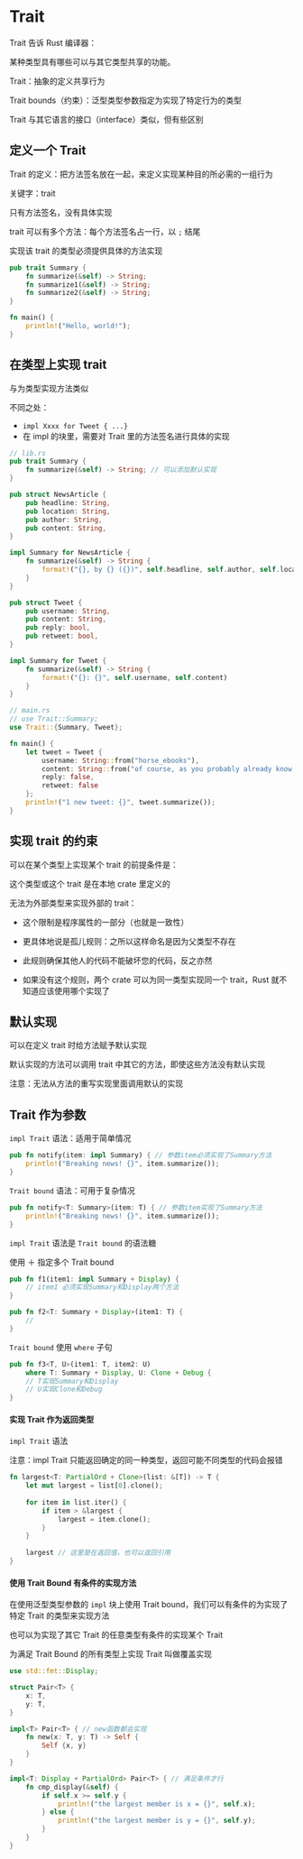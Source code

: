 # Trait

Trait 告诉 Rust 编译器：

某种类型具有哪些可以与其它类型共享的功能。

Trait：抽象的定义共享行为

Trait bounds（约束）：泛型类型参数指定为实现了特定行为的类型

Trait 与其它语言的接口（interface）类似，但有些区别

## 定义一个 Trait

Trait 的定义：把方法签名放在一起，来定义实现某种目的所必需的一组行为

关键字：trait

只有方法签名，没有具体实现

trait 可以有多个方法：每个方法签名占一行，以 `;` 结尾

实现该 trait 的类型必须提供具体的方法实现

```rust
pub trait Summary {
    fn summarize(&self) -> String;
    fn summarize1(&self) -> String;
    fn summarize2(&self) -> String;
}

fn main() {
    println!("Hello, world!");
}
```

## 在类型上实现 trait

与为类型实现方法类似

不同之处：

- `impl Xxxx for Tweet { ...}`
- 在 impl 的块里，需要对 Trait 里的方法签名进行具体的实现

```rust
// lib.rs
pub trait Summary {
    fn summarize(&self) -> String; // 可以添加默认实现
}

pub struct NewsArticle {
    pub headline: String,
    pub location: String,
    pub author: String,
    pub content: String,
}

impl Summary for NewsArticle {
    fn summarize(&self) -> String {
        format!("{}, by {} ({})", self.headline, self.author, self.location)
    }
}

pub struct Tweet {
    pub username: String,
    pub content: String,
    pub reply: bool,
    pub retweet: bool,
}

impl Summary for Tweet {
    fn summarize(&self) -> String {
        format!("{}: {}", self.username, self.content)
    }
}
```

```rust
// main.rs
// use Trait::Summary;
use Trait::{Summary, Tweet};

fn main() {
    let tweet = Tweet {
        username: String::from("horse_ebooks"),
        content: String::from("of course, as you probably already know, people"),
        reply: false,
        retweet: false
    };
    println!("1 new tweet: {}", tweet.summarize());
}
```

## 实现 trait 的约束

可以在某个类型上实现某个 trait 的前提条件是：

这个类型或这个 trait 是在本地 crate 里定义的

无法为外部类型来实现外部的 trait：

- 这个限制是程序属性的一部分（也就是一致性）

- 更具体地说是孤儿规则：之所以这样命名是因为父类型不存在

- 此规则确保其他人的代码不能破坏您的代码，反之亦然

- 如果没有这个规则，两个 crate 可以为同一类型实现同一个 trait，Rust 就不知道应该使用哪个实现了

## 默认实现

可以在定义 trait 时给方法赋予默认实现

默认实现的方法可以调用 trait 中其它的方法，即使这些方法没有默认实现

注意：无法从方法的重写实现里面调用默认的实现

## Trait 作为参数

`impl Trait` 语法：适用于简单情况

```rust
pub fn notify(item: impl Summary) { // 参数item必须实现了Summary方法
    println!("Breaking news! {}", item.summarize());
}
```

`Trait bound` 语法：可用于复杂情况

```rust
pub fn notify<T: Summary>(item: T) { // 参数item实现了Summary方法
    println!("Breaking news! {}", item.summarize());
}
```

`impl Trait` 语法是 `Trait bound` 的语法糖

使用 ＋ 指定多个 Trait bound

```rust
pub fn f1(item1: impl Summary + Display) {
	// item1 必须实现Summary和Display两个方法
}

pub fn f2<T: Summary + Display>(item1: T) {
	// 
}
```

`Trait bound` 使用 `where` 子句

```rust
pub fn f3<T, U>(item1: T, item2: U) 
    where T: Summary + Display, U: Clone + Debug {
    // T实现Summary和Display
    // U实现Clone和Debug
}
```

#### 实现 Trait 作为返回类型

`impl Trait` 语法

注意：impl Trait 只能返回确定的同一种类型，返回可能不同类型的代码会报错

```rust
fn largest<T: PartialOrd + Clone>(list: &[T]) -> T {
    let mut largest = list[0].clone();
    
    for item in list.iter() {
        if item > &largest {
            largest = item.clone();
        }
    }
    
    largest // 这里是在返回值，也可以返回引用
}
```

#### 使用 Trait Bound 有条件的实现方法

在使用泛型类型参数的 `impl` 块上使用 Trait bound，我们可以有条件的为实现了特定 Trait 的类型来实现方法

也可以为实现了其它 Trait 的任意类型有条件的实现某个 Trait

为满足 Trait Bound 的所有类型上实现 Trait 叫做覆盖实现

```rust
use std::fmt::Display;

struct Pair<T> {
    x: T,
    y: T,
}

impl<T> Pair<T> { // new函数都会实现
    fn new(x: T, y: T) -> Self {
        Self {x, y}
    }
}

impl<T: Display + PartialOrd> Pair<T> { // 满足条件才行
    fn cmp_display(&self) {
        if self.x >= self.y {
            println!("the largest member is x = {}", self.x);
        } else {
            println!("the largest member is y = {}", self.y);
        }
    }
}
```

